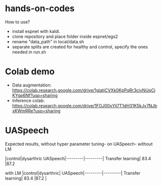 # hands-on-codes
How to use?
<br>
- install espnet with kaldi.
- clone repository and place folder inside espnet/egs2
- rename "data_path" in local/data.sh
- separate splits are created for healthy and control, specify the ones needed in run.sh

# Colab demo
- Data augmentation: https://colab.research.google.com/drive/1giatjCVXk0KpPqRr3civNUqCjKYgp6Nf?usp=sharing
- Inference colab: https://colab.research.google.com/drive/1FOJ00xYil7T1dH31K5kJv7NJbxKWmRRe?usp=sharing

# UASpeech
Expected results, without hyper parameter tuning-
 on UASpeech- 
 without LM 
 
 |control|dysarthric
 UASpeech|---------|---------|
 Transfer learning| 83.4 |87.2 

with LM
|control|dysarthric|
UASpeech|---------|---------|
Transfer learning| 83.4 |87.2 |
